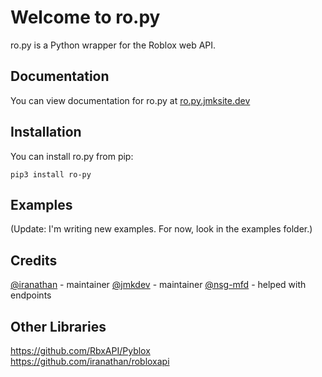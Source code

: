 # Welcome to ro.py
ro.py is a Python wrapper for the Roblox web API.
## Documentation
You can view documentation for ro.py at [ro.py.jmksite.dev](https://ro.py.jmksite.dev/)

## Installation
You can install ro.py from pip:  
```
pip3 install ro-py
```

## Examples
(Update: I'm writing new examples. For now, look in the examples folder.)

## Credits
[@iranathan](https://github.com/iranathan) - maintainer
[@jmkdev](https://github.com/iranathan) - maintainer
[@nsg-mfd](https://github.com/nsg-mfd) - helped with endpoints

## Other Libraries
https://github.com/RbxAPI/Pyblox  
https://github.com/iranathan/robloxapi  
